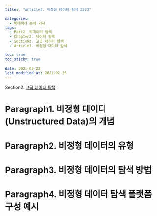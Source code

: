```yaml
---
title:  "Article3. 비정형 데이터 탐색 2223"

categories:
  - 빅데이터 분석 기사
tags: 
  - Part2. 빅데이터 탐색
  - Chapter2. 데이터 탐색
  - Section2. 고급 데이터 탐색
  - Article3. 비정형 데이터 탐색

toc: true
toc_sticky: true
 
date: 2021-02-23
last_modified_at: 2021-02-25
---
```


Section2. [고급 데이터 탐색]()

# Paragraph1. 비정형 데이터(Unstructured Data)의 개념

# Paragraph2. 비정형 데이터의 유형

# Paragraph3. 비정형 데이터의 탐색 방법

# Paragraph4. 비정형 데이터 탐색 플랫폼 구성 예시